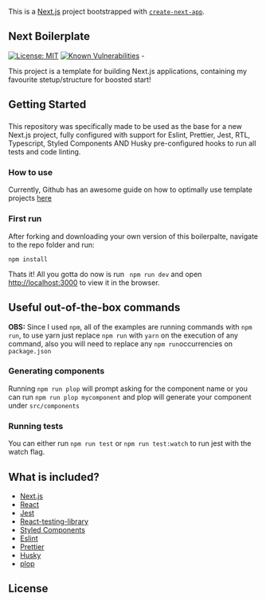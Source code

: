 This is a [Next.js](https://nextjs.org/) project bootstrapped with [`create-next-app`](https://github.com/vercel/next.js/tree/canary/packages/create-next-app).

## Next Boilerplate

[![License: MIT](https://img.shields.io/badge/License-MIT-green.svg)](https://opensource.org/licenses/MIT)
[![Known Vulnerabilities](https://snyk.io/test/github/Masterfoni/next-boilerplate/badge.svg?targetFile=package.json)](https://snyk.io/test/github/Masterfoni/next-boilerplate?targetFile=package.json) -

This project is a template for building Next.js applications, containing my favourite stetup/structure for boosted start!

## Getting Started

###
This repository was specifically made to be used as the base for a new Next.js project, fully configured with support for Eslint, Prettier, Jest, RTL, Typescript, Styled Components AND Husky pre-configured hooks to run all tests and code linting.

### How to use
Currently, Github has an awesome guide on how to optimally use template projects [here](https://docs.github.com/en/github/creating-cloning-and-archiving-repositories/creating-a-repository-from-a-template)


### First run

After forking and downloading your own version of this boilerpalte, navigate to the repo folder and run:

```
npm install
```

Thats it! All you gotta do now is run ``` npm run dev``` and open [http://localhost:3000](http://localhost:3000) to view it in the browser.

## Useful out-of-the-box commands

**OBS:** Since I used ``` npm ```,  all of the examples are running commands with ``` npm run ```, to use yarn just replace ``` npm run ``` with ``` yarn ``` on the execution of any command, also you will need to replace any ``` npm run ```occurrencies on ``` package.json ```

### Generating components

Running ``` npm run plop ``` will prompt asking for the component name or you can run ``` npm run plop mycomponent ``` and plop will generate your component under ``` src/components ```

### Running tests

You can either run ``` npm run test ``` or ``` npm run test:watch ``` to run jest with the watch flag.

## What is included?

- [Next.js](https://nextjs.org/)
- [React](https://reactjs.org/)
- [Jest](https://jestjs.io/)
- [React-testing-library](https://testing-library.com/docs/react-testing-library/intro)
- [Styled Components](https://styled-components.com/)
- [Eslint](https://eslint.org/)
- [Prettier](https://prettier.io/)
- [Husky](https://github.com/typicode/husky)
- [plop](https://plopjs.com/)

## License
